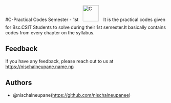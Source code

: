 
#C-Practical Codes Semester - 1st
<a href="https://www.cprogramming.com/" target="_blank"><img style="margin: 10px" src="https://profilinator.rishav.dev/skills-assets/c-original.svg" alt="C" height="50" /></a> 
It is the practical codes given for Bsc.CSIT Students to solve during their 1st semester.It basically contains codes from every chapter on the syllabus.


## Feedback

If you have any feedback, please reach out to us at https://nischalneupane.name.np


## Authors

- @nischalneupane(https://github.com/nischalneupanee)

